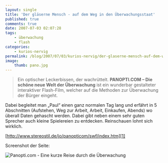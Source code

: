 ```yaml
---
layout: single
title: 'Der gläserne Mensch - auf dem Weg in den Überwachungsstaat'
published: true
comments: true
date: 2007-07-03 02:07:28
tags:
    - überwachung
    - flash
categories:
    - kurios-nervig
permalink: /blog/2007/07/03/kurios-nervig/der-glaserne-mensch-auf-dem-weg-in-den-uberwachungsstaat
image:
    thumb: pano.jpg
---
```

> Ein optischer Leckerbissen, der wachrüttelt. **PANOPTI.COM &#8211; Die schöne neue Welt der Überwachung** ist ein wunderbar gestalteter interaktiver Flash-Film, welcher auf die Methoden zur Überwachung der Bürger eingeht.

Dabei begleitet man &#8222;Paul&#8220; einen ganz normalen Tag lang und erfährt in 5 Abschnitten (Aufstehen, Weg zur Arbeit, Arbeit, Einkaufen, Abends) wo überall Daten gehascht werden. Dabei gibt neben einem sehr guten Sprecher auch kleine Spielereien zu entdecken. Reinschauen lohnt sich wirklich.

[http://www.stereostil.de/jo/panopticom/swf/index.htm][1]

Screenshot der Seite:

![Panopti.com - Eine kurze Reise durch die Überwachung][2]

 [1]: http://www.stereostil.de/jo/panopticom/swf/index.htm "Panopti.com besuchen"
 [2]: http://mediavrog.net/blog/wp-content/uploads/2007/07/panopti.jpg